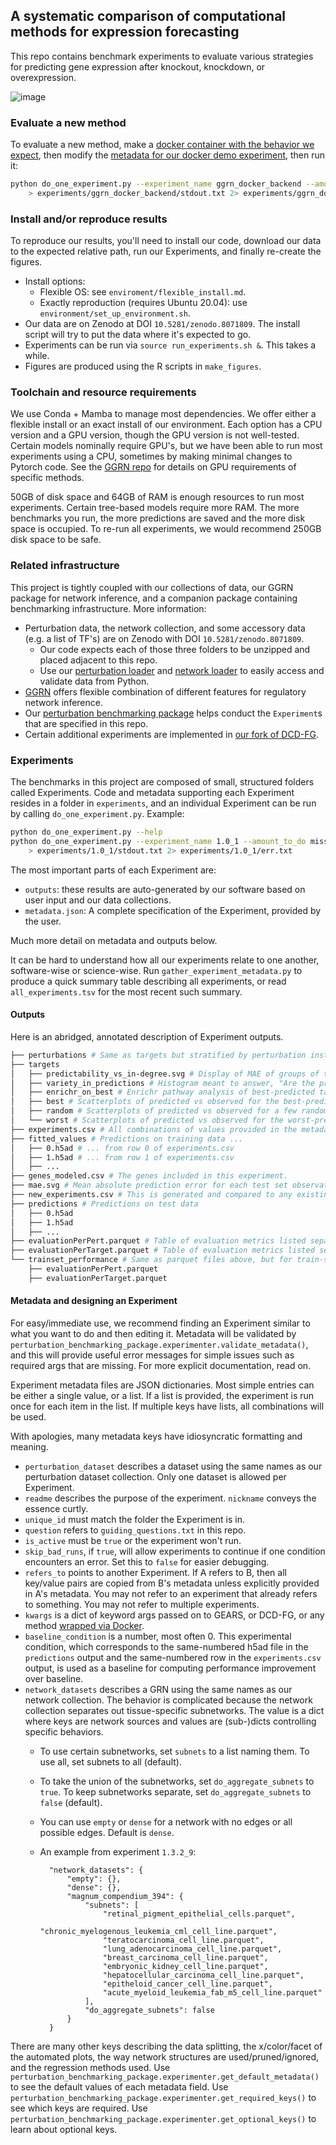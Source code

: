 ## A systematic comparison of computational methods for expression forecasting

This repo contains benchmark experiments to evaluate various strategies for predicting gene expression after knockout, knockdown, or overexpression. 

![image](https://github.com/ekernf01/perturbation_benchmarking/assets/5271803/ae7a5c86-dca6-49be-b048-743f8e110a18)

### Evaluate a new method

To evaluate a new method, make a [docker container with the behavior we expect](https://github.com/ekernf01/ggrn_docker_backend), then modify the [metadata for our docker demo experiment](https://github.com/ekernf01/perturbation_benchmarking/blob/main/experiments/ggrn_docker_backend/metadata.json), then run it:

```bash
python do_one_experiment.py --experiment_name ggrn_docker_backend --amount_to_do missing_models --save_trainset_predictions \
    > experiments/ggrn_docker_backend/stdout.txt 2> experiments/ggrn_docker_backend/err.txt
```

### Install and/or reproduce results

To reproduce our results, you'll need to install our code, download our data to the expected relative path, run our Experiments, and finally re-create the figures. 

- Install options:
    - Flexible OS: see `enviroment/flexible_install.md`. 
    - Exactly reproduction (requires Ubuntu 20.04): use `environment/set_up_environment.sh`.
- Our data are on Zenodo at DOI `10.5281/zenodo.8071809`. The install script will try to put the data where it's expected to go.
- Experiments can be run via `source run_experiments.sh &`. This takes a while. 
- Figures are produced using the R scripts in `make_figures`.

### Toolchain and resource requirements

We use Conda + Mamba to manage most dependencies. We offer either a flexible install or an exact install of our environment. Each option has a CPU version and a GPU version, though the GPU version is not well-tested. Certain models nominally require GPU's, but we have been able to run most experiments using a CPU, sometimes by making minimal changes to Pytorch code. See the [GGRN repo](https://github.com/ekernf01/ggrn) for details on GPU requirements of specific methods. 

50GB of disk space and 64GB of RAM is enough resources to run most experiments. Certain tree-based models require more RAM. The more benchmarks you run, the more predictions are saved and the more disk space is occupied. To re-run all experiments, we would recommend 250GB disk space to be safe. 

### Related infrastructure

This project is tightly coupled with our collections of data, our GGRN package for network inference, and a companion package containing benchmarking infrastructure. More information:

- Perturbation data, the network collection, and some accessory data (e.g. a list of TF's) are on Zenodo with DOI `10.5281/zenodo.8071809`.
    - Our code expects each of those three folders to be unzipped and placed adjacent to this repo.
    - Use our [perturbation loader](https://github.com/ekernf01/load_perturbations) and [network loader](https://github.com/ekernf01/load_networks) to easily access and validate data from Python.
- [GGRN](https://github.com/ekernf01/ggrn) offers flexible combination of different features for regulatory network inference.
- Our [perturbation benchmarking package](https://github.com/ekernf01/perturbation_benchmarking_package) helps conduct the `Experiment`s that are specified in this repo.
- Certain additional experiments are implemented in [our fork of DCD-FG](https://github.com/ekernf01/dcdfg).

### Experiments

The benchmarks in this project are composed of small, structured folders called Experiments. Code and metadata supporting each Experiment resides in a folder in `experiments`, and an individual Experiment can be run by calling `do_one_experiment.py`. Example:

```bash
python do_one_experiment.py --help
python do_one_experiment.py --experiment_name 1.0_1 --amount_to_do missing_models --save_trainset_predictions \
    > experiments/1.0_1/stdout.txt 2> experiments/1.0_1/err.txt
```

The most important parts of each Experiment are:

- `outputs`: these results are auto-generated by our software based on user input and our data collections.
- `metadata.json`: A complete specification of the Experiment, provided by the user. 

Much more detail on metadata and outputs below.

It can be hard to understand how all our experiments relate to one another, software-wise or science-wise. Run `gather_experiment_metadata.py` to produce a quick summary table describing all experiments, or read `all_experiments.tsv` for the most recent such summary. 

#### Outputs

Here is an abridged, annotated description of Experiment outputs.

```bash
├── perturbations # Same as targets but stratified by perturbation instead
├── targets 
│   ├── predictability_vs_in-degree.svg # Display of MAE of groups of targets stratified by in-degree in our networks.
│   ├── variety_in_predictions # Histogram meant to answer, "Are the predictions roughly constant?"
│   ├── enrichr_on_best # Enrichr pathway analysis of best-predicted targets for each condition in this experiment.
│   ├── best # Scatterplots of predicted vs observed for the best-predicted targets.
│   ├── random # Scatterplots of predicted vs observed for a few randomly chosen targets.
│   └── worst # Scatterplots of predicted vs observed for the worst-predicted targets.
├── experiments.csv # All combinations of values provided in the metadata. Would be better named "conditions.csv". 
├── fitted_values # Predictions on training data ...
│   ├── 0.h5ad # ... from row 0 of experiments.csv
│   ├── 1.h5ad # ... from row 1 of experiments.csv
│   ├── ...
├── genes_modeled.csv # The genes included in this experiment.
├── mae.svg # Mean absolute prediction error for each test set observation
├── new_experiments.csv # This is generated and compared to any existing experiments.csv to prevent confusion upon editing metadata.
├── predictions # Predictions on test data 
│   ├── 0.h5ad 
│   ├── 1.h5ad
│   ├── ...
├── evaluationPerPert.parquet # Table of evaluation metrics listed separately for each observation in the test data, readable by e.g. pandas.read_parquet()
├── evaluationPerTarget.parquet # Table of evaluation metrics listed separately for each feature in the test data, readable by e.g. pandas.read_parquet()
└── trainset_performance # Same as parquet files above, but for train-set
    ├── evaluationPerPert.parquet
    ├── evaluationPerTarget.parquet
```

#### Metadata and designing an Experiment

For easy/immediate use, we recommend finding an Experiment similar to what you want to do and then editing it. Metadata will be validated by `perturbation_benchmarking_package.experimenter.validate_metadata()`, and this will provide useful error messages for simple issues such as required args that are missing. For more explicit documentation, read on. 

Experiment metadata files are JSON dictionaries. Most simple entries can be either a single value, or a list. If a list is provided, the experiment is run once for each item in the list. If multiple keys have lists, all combinations will be used. 

With apologies, many metadata keys have idiosyncratic formatting and meaning. 

- `perturbation_dataset` describes a dataset using the same names as our perturbation dataset collection. Only one dataset is allowed per Experiment. 
- `readme` describes the purpose of the experiment. `nickname` conveys the essence curtly. 
- `unique_id` must match the folder the Experiment is in.
- `question` refers to `guiding_questions.txt` in this repo. 
- `is_active` must be `true` or the experiment won't run. 
- `skip_bad_runs`, if `true`, will allow experiments to continue if one condition encounters an error. Set this to `false` for easier debugging.
- `refers_to` points to another Experiment. If A refers to B, then all key/value pairs are copied from B's metadata unless explicitly provided in A's metadata. You may not refer to an experiment that already refers to something. You may not refer to multiple experiments.
- `kwargs` is a dict of keyword args passed on to GEARS, or DCD-FG, or any method [wrapped via Docker](https://github.com/ekernf01/ggrn_docker_backend).
- `baseline_condition` is a number, most often 0. This experimental condition, which corresponds to the same-numbered h5ad file in the `predictions` output and the same-numbered row in the `experiments.csv` output, is used as a baseline for computing performance improvement over baseline.
- `network_datasets` describes a GRN using the same names as our network collection. The behavior is complicated because the network collection separates out tissue-specific subnetworks. The value is a dict where keys are network sources and values are (sub-)dicts controlling specific behaviors.
    - To use certain subnetworks, set `subnets` to a list naming them. To use all, set subnets to all (default).
    - To take the union of the subnetworks, set `do_aggregate_subnets` to `true`. To keep subnetworks separate, set `do_aggregate_subnets` to `false` (default).
    - You can use `empty` or `dense` for a network with no edges or all possible edges. Default is `dense`. 
    - An example from experiment `1.3.2_9`:

            "network_datasets": {
                "empty": {},
                "dense": {},
                "magnum_compendium_394": {
                    "subnets": [
                        "retinal_pigment_epithelial_cells.parquet",
                        "chronic_myelogenous_leukemia_cml_cell_line.parquet",
                        "teratocarcinoma_cell_line.parquet",
                        "lung_adenocarcinoma_cell_line.parquet",
                        "breast_carcinoma_cell_line.parquet",
                        "embryonic_kidney_cell_line.parquet",
                        "hepatocellular_carcinoma_cell_line.parquet",
                        "epitheloid_cancer_cell_line.parquet",
                        "acute_myeloid_leukemia_fab_m5_cell_line.parquet"
                    ],
                    "do_aggregate_subnets": false
                }
            }
        

There are many other keys describing the data splitting, the x/color/facet of the automated plots, the way network structures are used/pruned/ignored, and the regression methods used. Use `perturbation_benchmarking_package.experimenter.get_default_metadata()` to see the default values of each metadata field. Use `perturbation_benchmarking_package.experimenter.get_required_keys()` to see which keys are required.  Use `perturbation_benchmarking_package.experimenter.get_optional_keys()` to learn about optional keys.  
